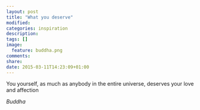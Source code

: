 ```yaml
---
layout: post
title: "What you deserve"
modified:
categories: inspiration
description:
tags: []
image:
  feature: buddha.png
comments:
share:
date: 2015-03-11T14:23:09+01:00
---
```


You yourself, as much as anybody in the entire universe, deserves your love and affection

_Buddha_
